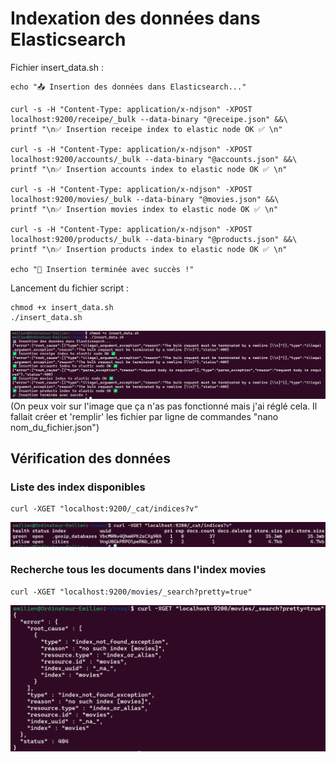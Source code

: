 # Indexation des données dans Elasticsearch

Fichier insert_data.sh :
```
echo "📤 Insertion des données dans Elasticsearch..."

curl -s -H "Content-Type: application/x-ndjson" -XPOST localhost:9200/receipe/_bulk --data-binary "@receipe.json" &&\
printf "\n✅ Insertion receipe index to elastic node OK ✅ \n"

curl -s -H "Content-Type: application/x-ndjson" -XPOST localhost:9200/accounts/_bulk --data-binary "@accounts.json" &&\
printf "\n✅ Insertion accounts index to elastic node OK ✅ \n"

curl -s -H "Content-Type: application/x-ndjson" -XPOST localhost:9200/movies/_bulk --data-binary "@movies.json" &&\
printf "\n✅ Insertion movies index to elastic node OK ✅ \n"

curl -s -H "Content-Type: application/x-ndjson" -XPOST localhost:9200/products/_bulk --data-binary "@products.json" &&\
printf "\n✅ Insertion products index to elastic node OK ✅ \n"

echo "🎉 Insertion terminée avec succès !"
```

Lancement du fichier script :
```
chmod +x insert_data.sh
./insert_data.sh
```
![alt text](picture/indexation/image.png)
(On peux voir sur l'image que ça n'as pas fonctionné mais j'ai réglé cela. Il fallait créer et 'remplir' les fichier par ligne de commandes "nano nom_du_fichier.json")

## Vérification des données
### Liste des index disponibles
```
curl -XGET "localhost:9200/_cat/indices?v"
```
![alt text](picture/indexation/image-1.png)

### Recherche tous les documents dans l'index movies
```
curl -XGET "localhost:9200/movies/_search?pretty=true"
```
![alt text](picture/indexation/image-2.png)

